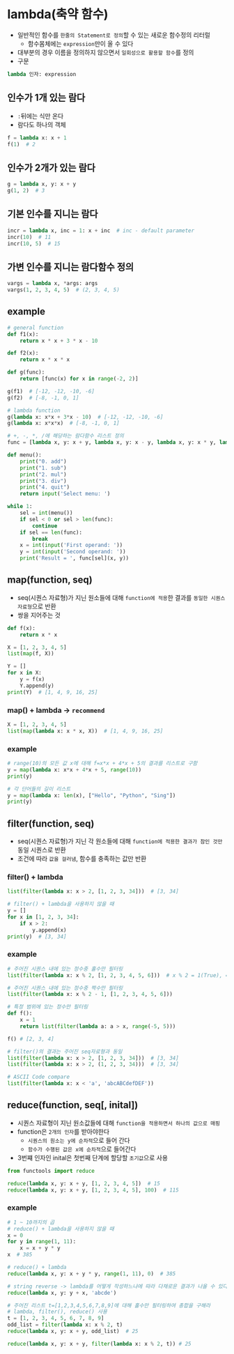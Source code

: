 # lambda(축약 함수)
* 일반적인 함수를 `한줄의 Statement로 정의`할 수 있는 새로운 함수정의 리터럴
   * 함수몸체에는 `expression`만이 올 수 있다
* 대부분의 경우 이름을 정의하지 않으면서 `일회성으로 활용할 함수`를 정의
* 구문
```python 
lambda 인자: expression
```

## 인수가 1개 있는 람다
* `:`뒤에는 식만 온다
* 람다도 하나의 객체
```python
f = lambda x: x + 1  
f(1)  # 2
```

## 인수가 2개가 있는 람다
```python
g = lambda x, y: x + y
g(1, 2)  # 3
```

## 기본 인수를 지니는 람다
```python
incr = lambda x, inc = 1: x + inc  # inc - default parameter
incr(10)  # 11
incr(10, 5)  # 15
```

## 가변 인수를 지니는 람다함수 정의
```python
vargs = lambda x, *args: args
vargs(1, 2, 3, 4, 5)  # (2, 3, 4, 5)
```

## example
```python
# general function
def f1(x):
	return x * x + 3 * x - 10

def f2(x):
	return x * x * x

def g(func):
	return [func(x) for x in range(-2, 2)]

g(f1)  # [-12, -12, -10, -6]
g(f2)  # [-8, -1, 0, 1]

# lambda function
g(lambda x: x*x + 3*x - 10)  # [-12, -12, -10, -6]
g(lambda x: x*x*x)  # [-8, -1, 0, 1]
```

```python
# +, -, *, /에 해당하는 람다함수 리스트 정의
func = [lambda x, y: x + y, lambda x, y: x - y, lambda x, y: x * y, lambda x, y: x / y]

def menu():
	print("0. add")
	print("1. sub")
	print("2. mul")
	print("3. div")
	print("4. quit")
	return input('Select menu: ')

while 1:
	sel = int(menu())
	if sel < 0 or sel > len(func):
		continue
	if sel == len(func):
		break
	x = int(input('First operand: '))
	y = int(input('Second operand: '))
	print('Result = ', func[sel](x, y))
```

## map(function, seq)
* seq(시퀀스 자료형)가 지닌 원소들에 대해 `function에 적용`한 결과를 `동일한 시퀀스 자료형`으로 반환
* 쌍을 지어주는 것
```python
def f(x):
	return x * x

X = [1, 2, 3, 4, 5]
list(map(f, X))

Y = []
for x in X:
	y = f(x)
	Y.append(y)
print(Y)  # [1, 4, 9, 16, 25]
```

### map() + lambda -> `recommend`
```python
X = [1, 2, 3, 4, 5]
list(map(lambda x: x * x, X))  # [1, 4, 9, 16, 25]
```

### example
```python
# range(10)의 모든 값 x에 대해 f=x*x + 4*x + 5의 결과를 리스트로 구함
y = map(lambda x: x*x + 4*x + 5, range(10))
print(y)

# 각 단어들의 길이 리스트
y = map(lambda x: len(x), ["Hello", "Python", "Sing"])
print(y)
```

## filter(function, seq)
* seq(시퀀스 자료형)가 지닌 각 원소들에 대해 `function에 적용한 결과가 참인 것만` 동일 시퀀스로 반환
* 조건에 따라 `값을 걸러냄`, 함수를 충족하는 값만 반환

### filter() + lambda
```python
list(filter(lambda x: x > 2, [1, 2, 3, 34]))  # [3, 34]

# filter() + lambda을 사용하지 않을 때
y = []
for x in [1, 2, 3, 34]:
	if x > 2:
		y.append(x)
print(y)  # [3, 34]
```

### example
```python
# 주어진 시퀀스 내에 있는 정수중 홀수만 필터링
list(filter(lambda x: x % 2, [1, 2, 3, 4, 5, 6]))  # x % 2 = 1(True), = 0(False)

# 주어진 시퀀스 내에 있는 정수중 짝수만 필터링
list(filter(lambda x: x % 2 - 1, [1, 2, 3, 4, 5, 6]))

# 특정 범위에 있는 정수만 필터링
def f():
	x = 1
	return list(filter(lambda a: a > x, range(-5, 5)))

f() # [2, 3, 4]

# filter()의 결과는 주어진 seq자료형과 동일
list(filter(lambda x: x > 2, [1, 2, 3, 34]))  # [3, 34]
list(filter(lambda x: x > 2, (1, 2, 3, 34)))  # [3, 34]

# ASCII Code compare
list(filter(lambda x: x < 'a', 'abcABCdefDEF'))  
```

## reduce(function, seq[, inital])
* 시퀀스 자료형이 지닌 원소값들에 대해 `function을 적용하면서 하나의 값으로 매핑`
* function은 `2개의 인자`를 받아야한다
   * `시퀀스의 원소는 y에 순차적`으로 들어 간다
   * `함수가 수행된 값은 x에 순차적`으로 들어간다
* 3번쨰 인자인 inital은 첫번째 단계에 할당할 `초기값`으로 사용
```python
from functools import reduce

reduce(lambda x, y: x + y, [1, 2, 3, 4, 5])  # 15
reduce(lambda x, y: x + y, [1, 2, 3, 4, 5], 100)  # 115
```

### example
```python
# 1 ~ 10까지의 곱
# reduce() + lambda을 사용하지 않을 때
x = 0
for y in range(1, 11):
	x = x + y * y
x  # 385

# reduce() + lambda 
reduce(lambda x, y: x + y * y, range(1, 11), 0)  # 385

# string reverse -> lambda를 어떻게 작성하느냐에 따라 다채로운 결과가 나올 수 있다
reduce(lambda x, y: y + x, 'abcde')

# 주어진 리스트 t=[1,2,3,4,5,6,7,8,9]에 대해 홀수만 필터링하여 총합을 구해라
# lambda, filter(), reduce() 사용
t = [1, 2, 3, 4, 5, 6, 7, 8, 9]
odd_list = filter(lambda x: x % 2, t)
reduce(lambda x, y: x + y, odd_list)  # 25

reduce(lambda x, y: x + y, filter(lambda x: x % 2, t)) # 25
```
